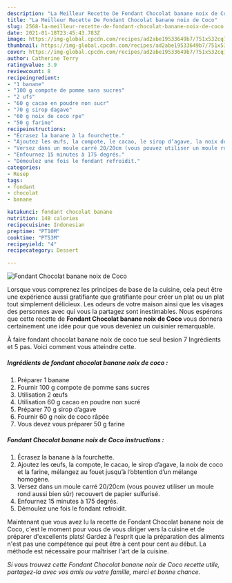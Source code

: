 ```yaml
---
description: "La Meilleur Recette De Fondant Chocolat banane noix de Coco"
title: "La Meilleur Recette De Fondant Chocolat banane noix de Coco"
slug: 2568-la-meilleur-recette-de-fondant-chocolat-banane-noix-de-coco
date: 2021-01-18T23:45:43.783Z
image: https://img-global.cpcdn.com/recipes/ad2abe19533649b7/751x532cq70/fondant-chocolat-banane-noix-de-coco-photo-principale-de-la-recette.jpg
thumbnail: https://img-global.cpcdn.com/recipes/ad2abe19533649b7/751x532cq70/fondant-chocolat-banane-noix-de-coco-photo-principale-de-la-recette.jpg
cover: https://img-global.cpcdn.com/recipes/ad2abe19533649b7/751x532cq70/fondant-chocolat-banane-noix-de-coco-photo-principale-de-la-recette.jpg
author: Catherine Terry
ratingvalue: 3.9
reviewcount: 8
recipeingredient:
- "1 banane"
- "100 g compote de pomme sans sucres"
- "2 ufs"
- "60 g cacao en poudre non sucr"
- "70 g sirop dagave"
- "60 g noix de coco rpe"
- "50 g farine"
recipeinstructions:
- "Écrasez la banane à la fourchette."
- "Ajoutez les œufs, la compote, le cacao, le sirop d’agave, la noix de coco et la farine, mélangez au fouet jusqu’à l’obtention d’un mélange homogène."
- "Versez dans un moule carré 20/20cm (vous pouvez utiliser un moule rond aussi bien sûr) recouvert de papier sulfurisé."
- "Enfournez 15 minutes à 175 degrés."
- "Démoulez une fois le fondant refroidit."
categories:
- Resep
tags:
- fondant
- chocolat
- banane

katakunci: fondant chocolat banane 
nutrition: 148 calories
recipecuisine: Indonesian
preptime: "PT10M"
cooktime: "PT53M"
recipeyield: "4"
recipecategory: Dessert

---
```



![Fondant Chocolat banane noix de Coco](https://img-global.cpcdn.com/recipes/ad2abe19533649b7/751x532cq70/fondant-chocolat-banane-noix-de-coco-photo-principale-de-la-recette.jpg)

Lorsque vous comprenez les principes de base de la cuisine, cela peut être une expérience aussi gratifiante que gratifiante pour créer un plat ou un plat tout simplement délicieux. Les odeurs de votre maison ainsi que les visages des personnes avec qui vous la partagez sont inestimables. Nous espérons que cette recette de <strong> Fondant Chocolat banane noix de Coco </strong> vous donnera certainement une idée pour que vous deveniez un cuisinier remarquable.

<!--inarticleads1-->

À faire fondant chocolat banane noix de coco tue seul besion 7 Ingrédients et 5 pas. Voici comment vous atteindre cette.

##### Ingrédients de fondant chocolat banane noix de coco :

1. Préparer 1 banane
1. Fournir 100 g compote de pomme sans sucres
1. Utilisation 2 œufs
1. Utilisation 60 g cacao en poudre non sucré
1. Préparer 70 g sirop d’agave
1. Fournir 60 g noix de coco râpée
1. Vous devez vous préparer 50 g farine




<!--inarticleads2-->

##### Fondant Chocolat banane noix de Coco instructions :

1. Écrasez la banane à la fourchette.
1. Ajoutez les œufs, la compote, le cacao, le sirop d’agave, la noix de coco et la farine, mélangez au fouet jusqu’à l’obtention d’un mélange homogène.
1. Versez dans un moule carré 20/20cm (vous pouvez utiliser un moule rond aussi bien sûr) recouvert de papier sulfurisé.
1. Enfournez 15 minutes à 175 degrés.
1. Démoulez une fois le fondant refroidit.




<!--inarticleads1-->

<p>
Maintenant que vous avez lu la recette de Fondant Chocolat banane noix de Coco, c'est le moment pour vous de vous diriger vers la cuisine et de préparer d'excellents plats! Gardez à l'esprit que la préparation des aliments n'est pas une compétence qui peut être à cent pour cent au début. La méthode est nécessaire pour maîtriser l'art de la cuisine.
</p>

<p>
<i>Si vous trouvez cette Fondant Chocolat banane noix de Coco recette utile, partagez-la avec vos amis ou votre famille, merci et bonne chance.</i>
</p>
